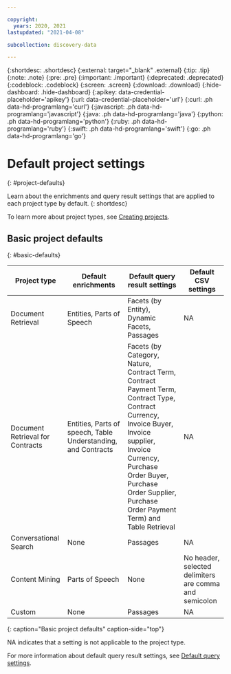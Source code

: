 ```yaml
---

copyright:
  years: 2020, 2021
lastupdated: "2021-04-08"

subcollection: discovery-data

---
```


{:shortdesc: .shortdesc}
{:external: target="_blank" .external}
{:tip: .tip}
{:note: .note}
{:pre: .pre}
{:important: .important}
{:deprecated: .deprecated}
{:codeblock: .codeblock}
{:screen: .screen}
{:download: .download}
{:hide-dashboard: .hide-dashboard}
{:apikey: data-credential-placeholder='apikey'} 
{:url: data-credential-placeholder='url'}
{:curl: .ph data-hd-programlang='curl'}
{:javascript: .ph data-hd-programlang='javascript'}
{:java: .ph data-hd-programlang='java'}
{:python: .ph data-hd-programlang='python'}
{:ruby: .ph data-hd-programlang='ruby'}
{:swift: .ph data-hd-programlang='swift'}
{:go: .ph data-hd-programlang='go'}

# Default project settings
{: #project-defaults}

Learn about the enrichments and query result settings that are applied to each project type by default.
{: shortdesc}

To learn more about project types, see [Creating projects](/docs/discovery-data?topic=discovery-data-projects).

## Basic project defaults
{: #basic-defaults}

| Project type | Default enrichments | Default query result settings | Default CSV settings |
|--------------|---------------------|-------------------------------|----------------------|
| Document Retrieval | Entities, Parts of Speech | Facets (by Entity), Dynamic Facets, Passages | NA |
| Document Retrieval for Contracts | Entities, Parts of speech, Table Understanding, and Contracts | Facets (by Category, Nature, Contract Term, Contract Payment Term, Contract Type, Contract Currency, Invoice Buyer, Invoice supplier, Invoice Currency, Purchase Order Buyer, Purchase Order Supplier, Purchase Order Payment Term) and Table Retrieval | NA |
| Conversational Search | None | Passages | NA |
| Content Mining | Parts of Speech | None | No header, selected delimiters are comma and semicolon |
| Custom | None | Passages | NA |
{: caption="Basic project defaults" caption-side="top"}

NA indicates that a setting is not applicable to the project type.

For more information about default query result settings, see [Default query settings](/docs/discovery-data?topic=discovery-data-query-defaults).